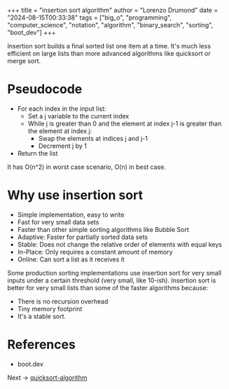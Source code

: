 +++
title = "insertion sort algorithm"
author = "Lorenzo Drumond"
date = "2024-08-15T00:33:38"
tags = ["big_o",  "programming",  "computer_science",  "notation",  "algorithm",  "binary_search",  "sorting",  "boot_dev"]
+++



Insertion sort builds a final sorted list one item at a time. It's much less efficient on large lists than more advanced algorithms like quicksort or merge sort.

# Pseudocode

- For each index in the input list:
  - Set a j variable to the current index
  - While j is greater than 0 and the element at index j-1 is greater than the element at index j:
	  - Swap the elements at indices j and j-1
	  - Decrement j by 1
- Return the list

It has O(n^2) in worst case scenario, O(n) in best case.

# Why use insertion sort

- Simple implementation, easy to write
- Fast for very small data sets
- Faster than other simple sorting algorithms like Bubble Sort
- Adaptive: Faster for partially sorted data sets
- Stable: Does not change the relative order of elements with equal keys
- In-Place: Only requires a constant amount of memory
- Online: Can sort a list as it receives it

Some production sorting implementations use insertion sort for very small inputs under a certain threshold (very small, like 10-ish). Insertion sort is better for very small lists than some of the faster algorithms because:

- There is no recursion overhead
- Tiny memory footprint
- It's a stable sort.


# References

- boot.dev

Next -> [quicksort-algorithm](/wiki/quicksort-algorithm/)
